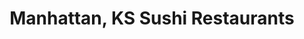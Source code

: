 ---
layout: city
title: Manhattan, KS Sushi Restaurants
permalink: /kansas/manhattan/
stateAbbr: KS
stateName: Kansas
cityName: Manhattan
---